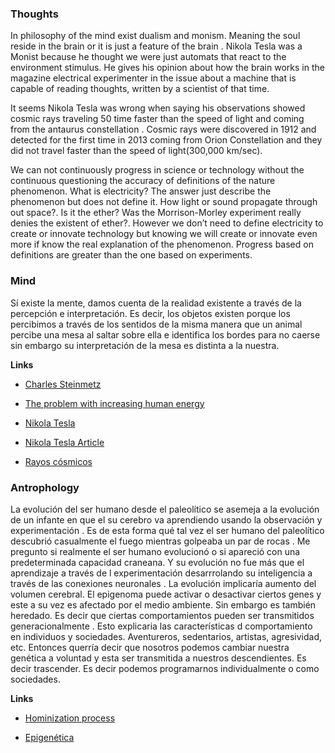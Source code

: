 ### Thoughts

In philosophy of the mind exist dualism and monism. Meaning the soul reside in the brain or it is just a feature of the brain . Nikola Tesla was a Monist because he thought we were just automats that react to the environment stimulus. He gives his opinion about how the brain works in the magazine electrical experimenter in the issue about a machine that is capable of reading thoughts, written by a scientist of that time.

It seems Nikola Tesla was wrong when saying his observations showed cosmic rays traveling 50 time faster than the speed of light and coming from the antaurus constellation .  Cosmic rays were discovered in 1912 and detected for the first time in 2013 coming from Orion Constellation and they did not travel faster than the speed of light(300,000 km/sec).

We can not continuously progress in science or technology without the continuous questioning the accuracy of definitions of the nature phenomenon. What is electricity? The answer just describe the phenomenon but does not define it. How light or sound propagate through out space?. Is it the ether? Was the Morrison-Morley experiment really denies the existent of ether?. However we don’t need to define electricity to create or innovate technology but knowing we will create or innovate even more if know the real explanation of the phenomenon. Progress based on definitions are greater than the one based on experiments.

### Mind

Sí existe la mente, damos cuenta de la realidad existente a través de la percepción e interpretación. Es decir, los objetos existen porque los percibimos a través de los sentidos de la misma manera que un animal percibe una mesa al saltar sobre ella e identifica los bordes para no caerse sin embargo su interpretación de la mesa es distinta a la nuestra. 


**Links**

- [ Charles Steinmetz](http://lemelson.mit.edu/resources/charles-steinmetz)

- [The problem with increasing human energy](http://www.tfcbooks.com/tesla/1900-06-00.htm)

- [Nikola Tesla ](https://www.youtube.com/watch?v=TZZywivrUw4&feature=share)

- [Nikola Tesla Article](https://www.businessinsider.com/tesla-death-ray-border-wall-trump-2017-2)

- [Rayos cósmicos](https://www.abc.es/ciencia/abci-descubierta-primera-fuente-rayos-cosmicos-201807121700_noticia.html)


### Antrophology 

La evolución del ser humano desde el paleolítico se asemeja a la evolución de un infante en que el su cerebro va aprendiendo usando la observación y experimentación . Es de esta forma qué tal vez el ser humano del paleolítico descubrió casualmente el fuego mientras golpeaba un par de rocas . Me pregunto si realmente el ser humano evolucionó o si apareció con una predeterminada capacidad craneana. Y su evolución no fue más que el aprendizaje a través de l experimentación desarrrolando su inteligencia a través de las conexiones neuronales . La evolución implicaría aumento del volumen cerebral. 
El epigenoma puede activar o desactivar ciertos genes y este a su vez es afectado por el medio ambiente. Sin embargo es también heredado. Es decir que ciertas comportamientos pueden ser transmitidos generacionalmente	. Esto explicaria las características d comportamiento en individuos y sociedades. Aventureros,  sedentarios, artistas, agresividad, etc.  Entonces querría decir que nosotros podemos cambiar nuestra genética a voluntad y esta ser transmitida a nuestros descendientes. Es decir trascender.  Es decir podemos programarnos individualmente o como sociedades.


**Links**

- [Hominization process](https://www.academia.edu/2649174/The_Hominization_process_of_Homo_Sapience)

- [Epigenética](https://www.theguardian.com/science/2010/mar/19/evolution-darwin-natural-selection-genes-wrong)

